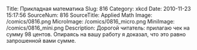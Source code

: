 Title: Прикладная математика 
Slug: 816 
Category: xkcd 
Date: 2010-11-23 15:17:56 
SourceNum: 816 
SourceTitle: Applied Math 
Image: /comics/0816.png 
MicroImage: /comics/0816_micro.png 
MiniImage: /comics/0816_mini.png 
Description: Дорогой читатель: прилагаю чек на сумму 98 центов. Опираясь на вашу работу я доказал, что это равно запрошенной вами сумме. 

